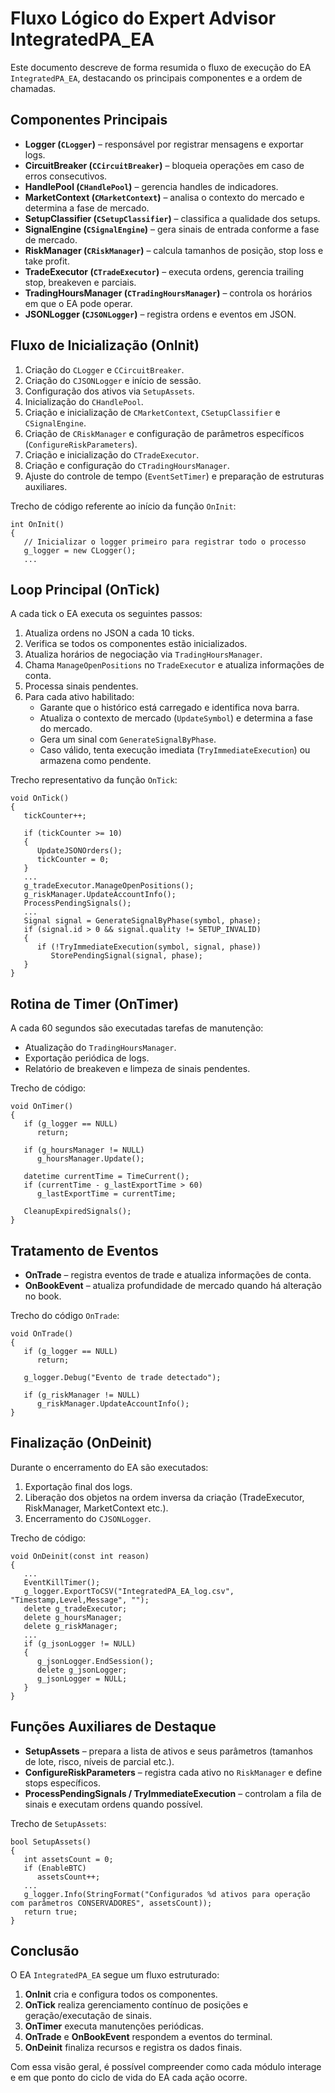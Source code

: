 # Fluxo Lógico do Expert Advisor IntegratedPA_EA

Este documento descreve de forma resumida o fluxo de execução do EA `IntegratedPA_EA`, destacando os principais componentes e a ordem de chamadas.

## Componentes Principais

- **Logger (`CLogger`)** – responsável por registrar mensagens e exportar logs.
- **CircuitBreaker (`CCircuitBreaker`)** – bloqueia operações em caso de erros consecutivos.
- **HandlePool (`CHandlePool`)** – gerencia handles de indicadores.
- **MarketContext (`CMarketContext`)** – analisa o contexto do mercado e determina a fase de mercado.
- **SetupClassifier (`CSetupClassifier`)** – classifica a qualidade dos setups.
- **SignalEngine (`CSignalEngine`)** – gera sinais de entrada conforme a fase de mercado.
- **RiskManager (`CRiskManager`)** – calcula tamanhos de posição, stop loss e take profit.
- **TradeExecutor (`CTradeExecutor`)** – executa ordens, gerencia trailing stop, breakeven e parciais.
- **TradingHoursManager (`CTradingHoursManager`)** – controla os horários em que o EA pode operar.
- **JSONLogger (`CJSONLogger`)** – registra ordens e eventos em JSON.

## Fluxo de Inicialização (OnInit)

1. Criação do `CLogger` e `CCircuitBreaker`.
2. Criação do `CJSONLogger` e início de sessão.
3. Configuração dos ativos via `SetupAssets`.
4. Inicialização do `CHandlePool`.
5. Criação e inicialização de `CMarketContext`, `CSetupClassifier` e `CSignalEngine`.
6. Criação de `CRiskManager` e configuração de parâmetros específicos (`ConfigureRiskParameters`).
7. Criação e inicialização do `CTradeExecutor`.
8. Criação e configuração do `CTradingHoursManager`.
9. Ajuste do controle de tempo (`EventSetTimer`) e preparação de estruturas auxiliares.

Trecho de código referente ao início da função `OnInit`:

```mql
int OnInit()
{
   // Inicializar o logger primeiro para registrar todo o processo
   g_logger = new CLogger();
   ...
```

## Loop Principal (OnTick)

A cada tick o EA executa os seguintes passos:

1. Atualiza ordens no JSON a cada 10 ticks.
2. Verifica se todos os componentes estão inicializados.
3. Atualiza horários de negociação via `TradingHoursManager`.
4. Chama `ManageOpenPositions` no `TradeExecutor` e atualiza informações de conta.
5. Processa sinais pendentes.
6. Para cada ativo habilitado:
   - Garante que o histórico está carregado e identifica nova barra.
   - Atualiza o contexto de mercado (`UpdateSymbol`) e determina a fase do mercado.
   - Gera um sinal com `GenerateSignalByPhase`.
   - Caso válido, tenta execução imediata (`TryImmediateExecution`) ou armazena como pendente.

Trecho representativo da função `OnTick`:

```mql
void OnTick()
{
   tickCounter++;

   if (tickCounter >= 10)
   {
      UpdateJSONOrders();
      tickCounter = 0;
   }
   ...
   g_tradeExecutor.ManageOpenPositions();
   g_riskManager.UpdateAccountInfo();
   ProcessPendingSignals();
   ...
   Signal signal = GenerateSignalByPhase(symbol, phase);
   if (signal.id > 0 && signal.quality != SETUP_INVALID)
   {
      if (!TryImmediateExecution(symbol, signal, phase))
         StorePendingSignal(signal, phase);
   }
}
```

## Rotina de Timer (OnTimer)

A cada 60 segundos são executadas tarefas de manutenção:

- Atualização do `TradingHoursManager`.
- Exportação periódica de logs.
- Relatório de breakeven e limpeza de sinais pendentes.

Trecho de código:

```mql
void OnTimer()
{
   if (g_logger == NULL)
      return;

   if (g_hoursManager != NULL)
      g_hoursManager.Update();

   datetime currentTime = TimeCurrent();
   if (currentTime - g_lastExportTime > 60)
      g_lastExportTime = currentTime;

   CleanupExpiredSignals();
}
```

## Tratamento de Eventos

- **OnTrade** – registra eventos de trade e atualiza informações de conta.
- **OnBookEvent** – atualiza profundidade de mercado quando há alteração no book.

Trecho do código `OnTrade`:

```mql
void OnTrade()
{
   if (g_logger == NULL)
      return;

   g_logger.Debug("Evento de trade detectado");

   if (g_riskManager != NULL)
      g_riskManager.UpdateAccountInfo();
}
```

## Finalização (OnDeinit)

Durante o encerramento do EA são executados:

1. Exportação final dos logs.
2. Liberação dos objetos na ordem inversa da criação (TradeExecutor, RiskManager, MarketContext etc.).
3. Encerramento do `CJSONLogger`.

Trecho de código:

```mql
void OnDeinit(const int reason)
{
   ...
   EventKillTimer();
   g_logger.ExportToCSV("IntegratedPA_EA_log.csv", "Timestamp,Level,Message", "");
   delete g_tradeExecutor;
   delete g_hoursManager;
   delete g_riskManager;
   ...
   if (g_jsonLogger != NULL)
   {
      g_jsonLogger.EndSession();
      delete g_jsonLogger;
      g_jsonLogger = NULL;
   }
}
```

## Funções Auxiliares de Destaque

- **SetupAssets** – prepara a lista de ativos e seus parâmetros (tamanhos de lote, risco, níveis de parcial etc.).
- **ConfigureRiskParameters** – registra cada ativo no `RiskManager` e define stops específicos.
- **ProcessPendingSignals / TryImmediateExecution** – controlam a fila de sinais e executam ordens quando possível.

Trecho de `SetupAssets`:

```mql
bool SetupAssets()
{
   int assetsCount = 0;
   if (EnableBTC)
      assetsCount++;
   ...
   g_logger.Info(StringFormat("Configurados %d ativos para operação com parâmetros CONSERVADORES", assetsCount));
   return true;
}
```

## Conclusão

O EA `IntegratedPA_EA` segue um fluxo estruturado:

1. **OnInit** cria e configura todos os componentes.
2. **OnTick** realiza gerenciamento contínuo de posições e geração/executação de sinais.
3. **OnTimer** executa manutenções periódicas.
4. **OnTrade** e **OnBookEvent** respondem a eventos do terminal.
5. **OnDeinit** finaliza recursos e registra os dados finais.

Com essa visão geral, é possível compreender como cada módulo interage e em que ponto do ciclo de vida do EA cada ação ocorre.

